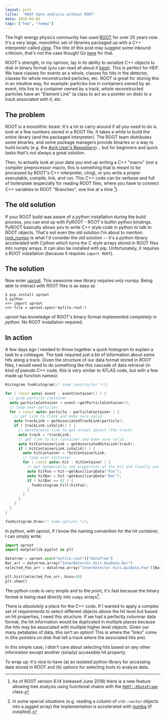 ```yaml
---
layout: post
title:  "ROOT data analysis without ROOT"
date: 2018-02-02
tags: ["hep", "numpy"]
---
```


The high energy physics community has used
[ROOT](https://root.cern/) for over 20 years now. It's a very
large, monolithic set of libraries packaged up with a C++ interpreter
called [cling](https://root.cern.ch/cling). The title of this post
may suggest some inbound criticism, that's not the case though! Go
[here](http://insectnation.org/articles/problems-with-root.html) for
that.

ROOT's strength, in my opinion, lay in its ability to serialize C++
objects to disk in binary format (you can read all about it
[here](https://root.cern.ch/root/htmldoc/guides/users-guide/InputOutput.html)).
This is perfect for HEP. We have classes for events as a whole,
classes for hits in the detector, classes for whole reconstructed
particles, etc. ROOT is great for storing this in an intuitive way,
for example: particles live in containers owned by an event, hits live
in a container owned by a track, whole reconstructed particles have an
"Element Link" (a class to act as a pointer on disk) to a track
associated with it, etc.

## The problem

ROOT is a monolithic beast. It's a lot to carry around if all you need
to do is look at a few numbers stored in a ROOT file. It takes a while
to build the entire library (and the packaged interpreter). The ROOT
team distributes some binaries, and some package managers provide
binaries or a way to build locally (e.g. the [Arch User's
Repository](https://aur.archlinux.org/))... but for beginners and
quick tasks that's not always a great solution.

Then, to actually look at your data you end up writing a C++ "macro"
(not a compiler preprocessor macro, this is something that is meant to
be processed by ROOT's C++ interpreter, cling), or you write a proper
executable, compile, link, and run. This C++ code can be verbose and
full of boilerplate (especially for reading ROOT files, where you have
to connect C++ variables to ROOT "Branches", one line at a time [^1]).

## The old solution

If your ROOT build was aware of a python installation during the build
process, you can end up with PyROOT - ROOT's builtin python
bindings. PyROOT basically allows you to write C++ style code in
python to talk to ROOT objects. That's not even the old solution I'm
about to
mention. [root_numpy](https://github.com/scikit-hep/root_numpy) is
what I'd consider the _old_ solution -- it's a python library
accelerated with Cython which turns the C style arrays stored in ROOT
files into numpy arrays. It can also be installed with pip.
Unfortunately, it requires a ROOT installation (because it requires
`import ROOT`).

## The solution

Now enter [uproot](https://github.com/scikit-hep/uproot). This awesome
new library requires _only_ numpy. Being able to interact with ROOT
files is as easy as

```none
$ pip install uproot
$ python
>>> import uproot
>>> file = uproot.open('myfile.root')
```

uproot has knowledge of ROOT's binary format implemented _completely
in python_. No ROOT installation required.

## In action

A few days ago I needed to throw together a quick histogram to explain
a task to a colleague. The task required just a bit of information
about some hits along a track. Given the structure of our data format
stored in ROOT files, I would need to do something like this cascade
of data retrieval (in _kind of_ pseudo C++ code, this is very similar
to ATLAS code, but with a few made up function names):

```cpp
Histogram fooHistogram(/* some constructor */);

for ( const auto& event : eventContainer() ) {
  // grab particle container
  auto particleContainer = event->getParticleContainer();
  // loop over particles
  for ( const auto& particle : particleContainer ) {
    // get link to track and make sure valid
    auto trackLink = getAssociatedTrackLink(particle);
    if ( trackLink.isValid() ) {
      // dereference link to get actual object (the track)
      auto track = *trackLink;
      // get link to hit container and make sure valid
      auto hitContainerLink = getAssociatedHitsLink(track);
      if ( hitContainerLink.isValid() ) {
        auto hitContainer = *hitContainerLink;
        // loop over container
        for ( const auto& hit : hitContainer ) {
          // get dynamically set properties of the hit and finally use them
          auto hitFoo = hit->getAuxiliaryData("Foo");
          auto hitBar = hit->getAuxiliaryData("Bar");
          if ( hitBar == 42 ) {
            fooHistogram.Fill(hitFoo);
          }
        }
      }
    }
  }
}

fooHistogram.Draw(/* some options */);
```

In python, with uproot, if I know the naming convention for the hit
container, I can simply write:

```python
import uproot
import matplotlib.pyplot as plt

datatree = uproot.open("myfile.root")["DataTree"]
Bar_arr = datatree.array("InnerDetector.Hits.AuxData.Bar")
selected_Foo_arr = datatree.array("InnerDetector.Hits.AuxData.Foo")[Bar_arr == 42]

plt.hist(selected_Foo_arr, bins=20)
plt.show()
```

The python code is very simple and to the point, it's fast because the
binary format is being read directly into `numpy` arrays[^2].

There is _absolutely_ a place for the C++ code. If I wanted to apply a
complex set of requirements to select different objects _above_ the
hit level but based on hit properties, I need this structure. If we
had a perfectly columnar data format, the hit information would be
duplicated in multiple places because the hits may be associated with
multiple higher level objects. Given our many petabytes of data, this
isn't an option! This is where the "links" come in (the pointers on
disk that tell a track where the associated hits are).

In this simple case, I didn't care about selecting hits based on any
other information except another (simply) accessible hit property.

To wrap up: it's nice to have (a) an isolated python library for
accessing data stored in ROOT and (b) _options_ for selecting tools to
analyze data.

[^1]: As of ROOT version 6.14 (released June 2018) there is a new feature allowing tree
    analysis using functional chains with the
    [`ROOT::RDataFrame`](https://root.cern.ch/doc/master/classROOT_1_1RDataFrame.html)
    class.

[^2]: In some special situations (e.g. reading a column of
    `std::vector` objects into a jagged array) the implementation is
    accelerated with [numba](https://numba.pydata.org/) (if installed).
